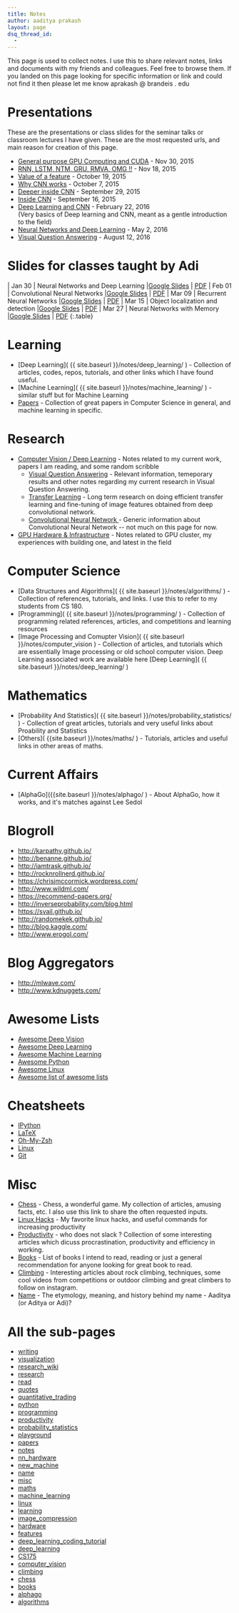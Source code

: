 ```yaml
---
title: Notes
author: aaditya prakash
layout: page
dsq_thread_id:
  - 
---
```


This page is used to collect notes.  I use this to share relevant notes, links and documents with my friends and colleagues. Feel free to browse them. If you landed on this page looking for specific information or link and could not find it then please let me know aprakash   @     brandeis     .     edu  

# Presentations
 These are the presentations or class slides for the seminar talks or classroom lectures I have given. These are the most requested urls, and main reason for creation of this page. 

 * [General purpose GPU Computing and CUDA]( https://docs.google.com/presentation/d/1E2eVPSQ_FDCuyIO1r3zLvGQ_-ykloWaIFGeZP8jD1H8/edit?usp=sharing )  - Nov 30, 2015
 * [RNN, LSTM, NTM, GRU, RMVA, OMG !!]( https://docs.google.com/presentation/d/1A_jCyXKX7-rJcmL3t56nCn9M6itDZ6nRRutyYFRSoSk/edit?usp=sharing )  - Nov 18, 2015 
 * [Value of a feature]( https://docs.google.com/presentation/d/13iXsfOVph8qGmNkCbio-96N7WCg4xKMmNmlPzUfotB8/edit?usp=sharing ) - October 19, 2015
 * [Why CNN works]( https://docs.google.com/presentation/d/18VOCWQX1Ux5LsK4paQ3kXS8gvJZbMNy8Mq7CbKq1Jv4/edit?usp=sharing )  - October 7, 2015
 * [Deeper inside CNN]( https://docs.google.com/presentation/d/1hjJTTzbRvmpRs2aZSXE5uWmVG2qJJOK9dFRXnajS7hs/edit?usp=sharing )  - September 29, 2015
 * [Inside CNN]( https://docs.google.com/presentation/d/1teHR6qIfd2e08uET1cIbmddH3dKYm1OfnTdJVBkdNps/edit?usp=sharing )  - September 16, 2015
 * [Deep Learning and CNN](https://docs.google.com/presentation/d/1jT2RXOMu6pq_EaPrlzJH6RVNC-hbq2g7OP1yamcCE1Q/edit?usp=sharing ) - February 22, 2016 <br />
      (Very basics of Deep learning and CNN, meant as a gentle introduction to the field)
 * [Neural Networks and Deep Learning](https://docs.google.com/presentation/d/10lMpUblysM1H7CQQAqHKnOaCza53TApTBuy7DQBpspo/edit?usp=sharing) - May 2, 2016 <br />
 * [Visual Question Answering](https://docs.google.com/presentation/d/1EvYlvwXa7mjiQ2YjFmFs9LigOI8XFiYcd4jOqnprZyQ/edit?usp=sharing) - August 12, 2016 <br />

# Slides for classes taught by Adi

| Jan 30 | Neural Networks and Deep Learning |[Google Slides](https://docs.google.com/presentation/d/10lMpUblysM1H7CQQAqHKnOaCza53TApTBuy7DQBpspo/edit#slide=id.g35f391192_00) | [PDF](https://github.com/iamaaditya/research-papers-slides-posters/raw/master/talks/neural_networks_and_deep_learning.pdf)
| Feb 01 | Convolutional Neural Networks |[Google Slides](https://docs.google.com/presentation/d/1-lByuEiKbR9jP-tNvCHBxFOuCvjORM-idmqFtLTTPJo/edit?usp=sharing) | [PDF](https://github.com/iamaaditya/research-papers-slides-posters/raw/master/talks/convolutional_neural_networks.pdf)
| Mar 09 | Recurrent Neural Networks |[Google Slides](https://docs.google.com/presentation/d/1RUKGd46lHO71emXfFZne0-ZOzYG9AJ2S9Gvps1okrD8/edit#slide=id.p) | [PDF](https://github.com/iamaaditya/research-papers-slides-posters/raw/master/talks/recurrent_neural_networks.pdf)
| Mar 15 | Object localization and detection |[Google Slides](https://docs.google.com/presentation/d/1CVPO0O2t8k5C31UX2Pg7Y_QMZpQXrWRTftP-pJeGEE0/edit?usp=sharing) | [PDF](https://github.com/iamaaditya/research-papers-slides-posters/raw/master/talks/object_localization_and_detection.pdf)
| Mar 27 | Neural Networks with Memory |[Google Slides](https://docs.google.com/presentation/d/12CwoAX3Zz2ue2A_9pDlVZDnpqw_cHn2a0RVQ6tO2eCM/edit?usp=sharing) | [PDF](https://github.com/iamaaditya/research-papers-slides-posters/raw/master/talks/neural_networks_with_memory.pdf)
{:.table}

# Learning
  * [Deep Learning]( {{ site.baseurl }}/notes/deep_learning/ ) - Collection of articles, codes, repos, tutorials, and other links which I have found useful.
  * [Machine Learning]( {{ site.baseurl }}/notes/machine_learning/ ) - similar stuff but for Machine Learning
  * [Papers]( {{site.baseurl}}/notes/papers/ ) - Collection of great papers in Computer Science in general, and machine learning in specific.

# Research
 * [Computer Vision / Deep Learning]( {{site.baseurl}}/notes/research/ ) - Notes related to my current work, papers I am reading, and some random scribble
     * [Visual Question Answering]({{site.baseurl}}/notes/research/vqa/) - Relevant information, temeporary results and other notes regarding my current research in Visual Question Answering.
     * [Transfer Learning]({{site.baseurl}}/notes/research/transfer/)    - Long term research on doing efficient transfer learning and fine-tuning of image features obtained from deep convolutional network.
     * [Convolutional Neural Network ]({{site.baseurl}}/notes/research/cnn/) - Generic information about Convolutional Neural Network -- not much on this page for now. 
 * [GPU Hardware & Infrastructure]( {{site.baseurl}}/notes/hardware/ ) - Notes related to GPU cluster, my experiences with building one, and latest in the field


# Computer Science
  * [Data Structures and Algorithms]( {{ site.baseurl }}/notes/algorithms/ ) - Collection of references, tutorials, and links. I use this to refer to my students from CS 180. 
  * [Programming]( {{ site.baseurl }}/notes/programming/ ) - Collection of programming related references, articles, and competitions and learning resources
  * [Image Processing and Comupter Vision]( {{ site.baseurl }}/notes/computer_vision ) - Collection of articles, and tutorials which are essentially Image processing or old school computer vision. Deep Learning associated work are available here [Deep Learning]( {{ site.baseurl }}/notes/deep_learning/ )  

# Mathematics
  * [Probability And Statistics]( {{ site.baseurl }}/notes/probability_statistics/ ) - Collection of great articles, tutorials and very useful links about Proability and Statistics
  * [Others]( {{site.baseurl }}/notes/maths/ ) - Tutorials, articles and useful links in other areas of maths.

# Current Affairs
  * [AlphaGo]({{site.baseurl }}/notes/alphago/ ) - About AlphaGo, how it works, and it's matches against Lee Sedol

# Blogroll
  * <http://karpathy.github.io/>
  * <http://benanne.github.io/>
  * <http://iamtrask.github.io/>
  * <http://rocknrollnerd.github.io/>
  * <https://chrisjmccormick.wordpress.com/>
  * <http://www.wildml.com/>
  * <https://recommend-papers.org/>
  * <http://inverseprobability.com/blog.html>
  * <https://svail.github.io/>
  * <http://randomekek.github.io/>
  * <http://blog.kaggle.com/>
  * <http://www.erogol.com/>

# Blog Aggregators
 * <http://mlwave.com/>
 * <http://www.kdnuggets.com/>

# Awesome Lists
  * [Awesome Deep Vision ](<https://github.com/kjw0612/awesome-deep-vision>)
  * [Awesome Deep Learning ](<https://github.com/ChristosChristofidis/awesome-deep-learning>)
  * [Awesome Machine Learning ](<https://github.com/josephmisiti/awesome-machine-learning>)
  * [Awesome Python ](<https://github.com/vinta/awesome-python>)
  * [Awesome Linux ](<https://github.com/aleksandar-todorovic/awesome-linux>)
  * [Awesome list of awesome lists ](<https://github.com/sindresorhus/awesome>)

# Cheatsheets
  * [IPython ](<https://damontallen.github.io/IPython-quick-ref-sheets/>)
  * [LaTeX ](<http://wch.github.io/latexsheet/latexsheet.pdf>)
  * [Oh-My-Zsh ](<https://github.com/robbyrussell/oh-my-zsh/wiki/Cheatsheet>)
  * [Linux ](<https://gist.github.com/KamranMackey/5124174>)
  * [Git ](<http://luisbg.blogalia.com//historias/76017>)

# Misc
  * [Chess]( {{site.baseurl}}/notes/chess/ ) - Chess, a wonderful game. My collection of articles, amusing facts, etc. I also use this link to share the often requested inputs.
  * [Linux Hacks]( {{site.baseurl}}/notes/linux/ ) - My favorite linux hacks, and useful commands for increasing productivity
  * [Productivity]( {{site.baseurl}}/notes/productivity/ ) - who does not slack ? Collection of some interesting articles which dicuss procrastination, productivity and efficiency in working.
  * [Books]( {{site.baseurl}}/notes/books/ ) - List of books I intend to read, reading or just a general recommendation for anyone looking for great book to read.
  * [Climbing]( {{site.baseurl}}/notes/climbing/ ) - Interesting articles about rock climbing, techniques, some cool videos from competitions or outdoor climbing and great climbers to follow on instagram.
  * [Name]( {{site.baseurl}}/notes/name/ ) - The etymology, meaning, and history behind my name - Aaditya (or Aditya or Adi)?

# All the sub-pages

  * [writing]({{site.baseurl}}/notes/writing/)
  * [visualization]({{site.baseurl}}/notes/visualization/)
  * [research_wiki]({{site.baseurl}}/notes/research_wiki/)
  * [research]({{site.baseurl}}/notes/research/)
  * [read]({{site.baseurl}}/notes/read/)
  * [quotes]({{site.baseurl}}/notes/quotes/)
  * [quantitative_trading]({{site.baseurl}}/notes/quantitative_trading/)
  * [python]({{site.baseurl}}/notes/python/)
  * [programming]({{site.baseurl}}/notes/programming/)
  * [productivity]({{site.baseurl}}/notes/productivity/)
  * [probability_statistics]({{site.baseurl}}/notes/probability_statistics/)
  * [playground]({{site.baseurl}}/notes/playground/)
  * [papers]({{site.baseurl}}/notes/papers/)
  * [notes]({{site.baseurl}}/notes/notes/)
  * [nn_hardware]({{site.baseurl}}/notes/nn_hardware/)
  * [new_machine]({{site.baseurl}}/notes/new_machine/)
  * [name]({{site.baseurl}}/notes/name/)
  * [misc]({{site.baseurl}}/notes/misc/)
  * [maths]({{site.baseurl}}/notes/maths/)
  * [machine_learning]({{site.baseurl}}/notes/machine_learning/)
  * [linux]({{site.baseurl}}/notes/linux/)
  * [learning]({{site.baseurl}}/notes/learning/)
  * [image_compression]({{site.baseurl}}/notes/image_compression/)
  * [hardware]({{site.baseurl}}/notes/hardware/)
  * [features]({{site.baseurl}}/notes/features/)
  * [deep_learning_coding_tutorial]({{site.baseurl}}/notes/deep_learning_coding_tutorial/)
  * [deep_learning]({{site.baseurl}}/notes/deep_learning/)
  * [CS175]({{site.baseurl}}/notes/CS175/)
  * [computer_vision]({{site.baseurl}}/notes/computer_vision/)
  * [climbing]({{site.baseurl}}/notes/climbing/)
  * [chess]({{site.baseurl}}/notes/chess/)
  * [books]({{site.baseurl}}/notes/books/)
  * [alphago]({{site.baseurl}}/notes/alphago/)
  * [algorithms]({{site.baseurl}}/notes/algorithms/)
